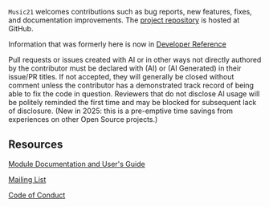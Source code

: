`Music21` welcomes contributions such as bug reports, new features, fixes, and
documentation improvements. The
[project repository](https://github.com/cuthbertLab/music21) is hosted at GitHub.

Information that was formerly here is now in 
[Developer Reference](https://www.music21.org/music21docs/developerReference/index.html)

Pull requests or issues created with AI or in other ways not directly authored by the
contributor must be declared with (AI) or (AI Generated) in their issue/PR titles.
If not accepted, they will generally be closed without comment unless the contributor has
a demonstrated track record of being able to fix the code in question.  Reviewers that
do not disclose AI usage will be politely reminded the first time and may be blocked
for subsequent lack of disclosure. (New in 2025: this
is a pre-emptive time savings from experiences on other Open Source projects.)

## Resources ##

[Module Documentation and User's Guide](https://www.music21.org/music21docs/)

[Mailing List](https://groups.google.com/forum/#!forum/music21list)

[Code of Conduct](README.md)
